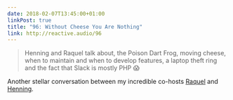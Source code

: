 ```yaml
---
date: 2018-02-07T13:45:00+01:00
linkPost: true
title: "96: Without Cheese You Are Nothing"
link: http://reactive.audio/96
---
```


> Henning and Raquel talk about, the Poison Dart Frog, moving cheese, when to maintain and when to develop features, a laptop theft ring and the fact that Slack is mostly PHP 😱

Another stellar conversation between my incredible co-hosts [Raquel](http://twitter.com/rockbot) and [Henning](http://twitter.com/hglattergotz).